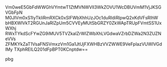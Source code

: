 Vm0weE5GbFdWWGhVYmtwT1ZtMVNWVll3WkZOVU1WcDBUVmM1VjJKSGVGbFpN
M0JIVm0xS1IyTkliRmRXCk0xSlFWbXhhUzJOc1duRldiRlpwQ2xKdVFsRlhW
bHBXWlVkT2RGUnJaRlZpUm5CVVEyMUtSbGRZY0ZkWApTRUpFVmtSS1UxWXhj
RWxTYkdScFYwZG9iMUV5TVZkalZrWlZWbXhLVGdwaVZrbDZWa2N3ZUZNeVVs
ZFMKYkZaT1VsaFNSVmxzVm1Ga1JtUjFXWHBzVVZWWE9VeFplazVUWlVGdlMy
TXphRElLQ201dFpBPT0KCnptdw==

pbg